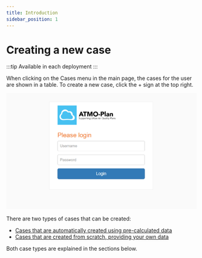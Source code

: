 ```yaml
---
title: Introduction
sidebar_position: 1
---
```


# Creating a new case

:::tip Available in each deployment
:::

When clicking on the Cases menu in the main page, the cases for the user are shown in a table. To create a new case, click the + sign at the top right.

![Login](./images/login.png)

There are two types of cases that can be created:

- [Cases that are automatically created using pre-calculated data](./creating-a-predefined-case.md)
- [Cases that are created from scratch, providing your own data](./creating-a-normal-case.md)

Both case types are explained in the sections below.
